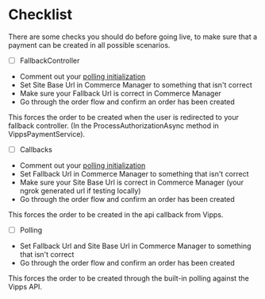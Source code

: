 # Checklist

There are some checks you should do before going live, to make sure that a payment can be created in all possible scenarios.

 - [ ] FallbackController
  - Comment out your [polling initialization](configure.md#polling)
  - Set Site Base Url in Commerce Manager to something that isn't correct
  - Make sure your Fallback Url is correct in Commerce Manager
  - Go through the order flow and confirm an order has been created
  
  This forces the order to be created when the user is redirected to your fallback controller. (In the ProcessAuthorizationAsync method in VippsPaymentService).
  
  
 - [ ] Callbacks
  - Comment out your [polling initialization](configure.md#polling)
  - Set Fallback Url in Commerce Manager to something that isn't correct
  - Make sure your Site Base Url is correct in Commerce Manager (your ngrok generated url if testing locally)
  - Go through the order flow and confirm an order has been created
  
  This forces the order to be created in the api callback from Vipps.
  
  
  - [ ] Polling
  - Set Fallback Url and Site Base Url in Commerce Manager to something that isn't correct
  - Go through the order flow and confirm an order has been created
  
  This forces the order to be created through the built-in polling against the Vipps API.